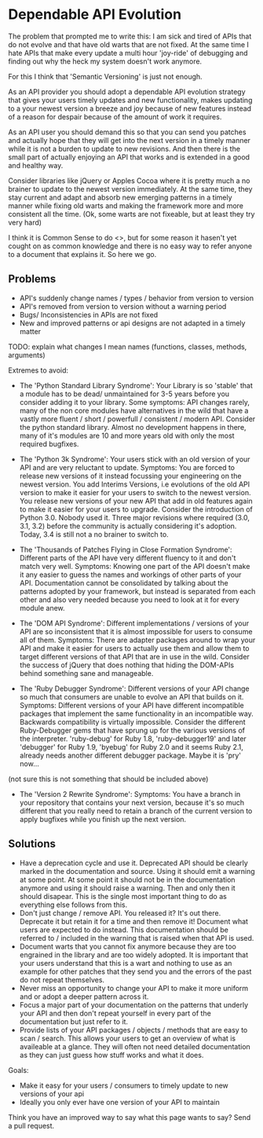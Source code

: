 # Dependable API Evolution

The problem that prompted me to write this: I am sick and tired of APIs that do not evolve and that have old warts that are not fixed. At the same time I hate APIs that make every update a multi hour 'joy-ride' of debugging and finding out why the heck my system doesn't work anymore.

For this I think that 'Semantic Versioning' is just not enough.

As an API provider you should adopt a dependable API evolution strategy that gives your users timely updates and new functionality, makes updating to a your newest version a breeze and joy because of new features instead of a reason for despair because of the amount of work it requires.

As an API user you should demand this so that you can send you patches and actually hope that they will get into the next version in a timely manner while it is not a burden to update to new revisions. And then there is the small part of actually enjoying an API that works and is extended in a good and healthy way.

Consider libraries like jQuery or Apples Cocoa where it is pretty much a no brainer to update to the newest version immediately. At the same time, they stay current and adapt and absorb new emerging patterns in a timely manner while fixing old warts and making the framework more and more consistent all the time. (Ok, some warts are not fixeable, but at least they try very hard)

I think it is Common Sense to do <<Dependable API Evolution>>, but for some reason it hasen't yet cought on as common knowledge and there is no easy way to refer anyone to a document that explains it. So here we go.

## Problems

- API's suddenly change names / types / behavior from version to version
- API's removed from version to version without a warning period
- Bugs/ Inconsistencies in APIs are not fixed
- New and improved patterns or api designs are not adapted in a timely matter

TODO: explain what changes I mean  names (functions, classes, methods, arguments)

Extremes to avoid:

* The 'Python Standard Library Syndrome': Your Library is so 'stable' that a module has to be dead/ unmaintained for 3-5 years before you consider adding it to your library. Some symptoms: API changes rarely, many of the non core modules have alternatives in the wild that have a vastly more fluent / short / powerfull / consistent / modern API. Consider the python standard library. Almost no development happens in there, many of it's modules are 10 and more years old with only the most required bugfixes.

* The 'Python 3k Syndrome': Your users stick with an old version of your API and are very reluctant to update. Symptoms: You are forced to release new versions of it instead focussing your engineering on the newest version. You add Interims Versions, i.e evolutions of the old API version to make it easier for your users to switch to the newest version. You release new versions of your new API that add in old features again to make it easier for your users to upgrade. Consider the introduction of Python 3.0. Nobody used it. Three major revisions where required (3.0, 3.1, 3.2) before the community is actually considering it's adoption. Today, 3.4 is still not a no brainer to switch to.

* The 'Thousands of Patches Flying in Close Formation Syndrome': Different parts of the API have very different fluency to it and don't match very well. Symptoms: Knowing one part of the API doesn't make it any easier to guess the names and workings of other parts of your API. Documentation cannot be consolidated by talking about the patterns adopted by your framework, but instead is separated from each other and also very needed because you need to look at it for every module anew.

* The 'DOM API Syndrome': Different implementations / versions of your API are so inconsistent that it is almost impossible for users to consume all of them. Symptoms: There are adapter packages around to wrap your API and make it easier for users to actually use them and allow them to target different versions of that API that are in use in the wild. Consider the success of jQuery that does nothing that hiding the DOM-APIs behind something sane and manageable.

* The 'Ruby Debugger Syndrome': Different versions of your API change so much that consumers are unable to evolve an API that builds on it. Symptoms: Different versions of your API have different incompatible packages that implement the same functionality in an incompatible way. Backwards compatibility is virtually impossible. Consider the different Ruby-Debugger gems that have sprung up for the various versions of the interpreter. 'ruby-debug' for Ruby 1.8, 'ruby-debugger19' and later 'debugger' for Ruby 1.9, 'byebug' for Ruby 2.0 and it seems Ruby 2.1, already needs another different debugger package. Maybe it is 'pry' now...

(not sure this is not something that should be included above)

* The 'Version 2 Rewrite Syndrome': Symptoms: You have a branch in your repository that contains your next version, because it's so much different that you really need to retain a branch of the current version to apply bugfixes while you finish up the next version.

## Solutions

* Have a deprecation cycle and use it. Deprecated API should be clearly marked in the documentation and source. Using it should emit a warning at some point. At some point it should not be in the documentation anymore and using it should raise a warning. Then and only then it should disapear. This is the single most important thing to do as everything else follows from this.
* Don't just change / remove API. You released it? It's out there. Deprecate it but retain it for a time and then remove it! Document what users are expected to do instead. This documentation should be referred to / included in the warning that is raised when that API is used.
* Document warts that you cannot fix anymore because they are too engrained in the library and are too widely adopted. It is important that your users understand that this is a wart and nothing to use as an example for other patches that they send you and the errors of the past do not repeat themselves.
* Never miss an opportunity to change your API to make it more uniform and or adopt a deeper pattern across it.
* Focus a major part of your documentation on the patterns that underly your API and then don't repeat yourself in every part of the documentation but just refer to it.
* Provide lists of your API packages / objects / methods that are easy to scan / search. This allows your users to get an overview of what is availeable at a glance. They will often not need detailed documentation as they can just guess how stuff works and what it does.

Goals:
- Make it easy for your users / consumers to timely update to new versions of your api
- Ideally you only ever have one version of your API to maintain


Think you have an improved way to say what this page wants to say? Send a pull request.
